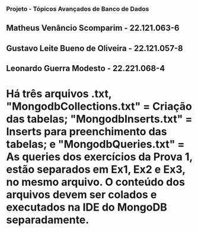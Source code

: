 ### Projeto - Tópicos Avançados de Banco de Dados

## Matheus Venâncio Scomparim - 22.121.063-6
## Gustavo Leite Bueno de Oliveira - 22.121.057-8
## Leonardo Guerra Modesto - 22.221.068-4

# Há três arquivos .txt, "MongodbCollections.txt" = Criação das tabelas; "MongodbInserts.txt" = Inserts para preenchimento das tabelas; e "MongodbQueries.txt" = As queries dos exercícios da Prova 1, estão separados em Ex1, Ex2 e Ex3, no mesmo arquivo. O conteúdo dos arquivos devem ser colados e executados na IDE do MongoDB separadamente.
